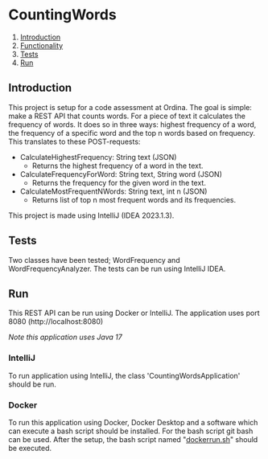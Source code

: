 # CountingWords
 
 1. [Introduction](#introduction)
 2. [Functionality](#functionality)
 3. [Tests](#Tests)
 4. [Run](#Run)

 ## Introduction
 This project is setup for a code assessment at Ordina. The goal is simple: make a REST API that counts words. For a piece of text it calculates the frequency of words. It does so in three ways: highest frequency of a word, the frequency of a specific word and the top n words based on frequency. This translates to these POST-requests:
 - CalculateHighestFrequency: String text (JSON)
    - Returns the highest frequency of a word in the text.
 - CalculateFrequencyForWord: String text, String word (JSON)
    - Returns the frequency for the given word in the text.
 - CalculateMostFrequentNWords: String text, int n (JSON)
    - Returns list of top n most frequent words and its frequencies.

This project is made using IntelliJ (IDEA 2023.1.3).

 ## Tests
 Two classes have been tested; WordFrequency and WordFrequencyAnalyzer. The tests can be run using IntelliJ IDEA.

 ## Run
This REST API can be run using Docker or IntelliJ. The application uses port 8080 (http://localhost:8080)

*Note this application uses Java 17*

### IntelliJ
To run application using IntelliJ, the class 'CountingWordsApplication' should be run.

### Docker
To run this application using Docker, Docker Desktop and a software which can execute a bash script should be installed. For the bash script git bash can be used. After the setup, the bash script named "[dockerrun.sh](CountingWords/dockerrun.sh)" should be executed.

